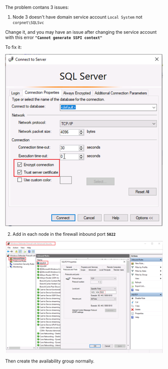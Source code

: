 The problem  contans 3 issues:
1. Node 3 doesn't have domain service account `Local System` not `corpnet\SQLSvc`

Change it, and you may have an issue after changing the service account with this error **`"Cannot generate SSPI context"`**

To fix it:

![alt text](https://github.com/MohamedAbdelhalem/Acrreditations/blob/main/AG_Monitor_and_Troubleshooting/media/Trust_Encrypt.png)

2. Add in each node in the firewall inbound port **`5022`**

![alt text](https://github.com/MohamedAbdelhalem/Acrreditations/blob/main/AG_Monitor_and_Troubleshooting/media/Port_5022.png)

Then create the availability group normally.